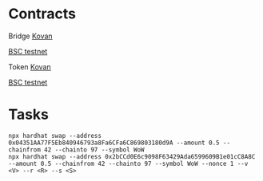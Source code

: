 # Contracts
Bridge
[Kovan](https://kovan.etherscan.io/address/0x04351AA77F5Eb840946793a8Fa6C869803180d9A)

[BSC testnet](https://testnet.bscscan.com/address/0x2bCCd0E6c9098F63429Ada6599609B1e01cC8A8C)

Token
[Kovan](https://kovan.etherscan.io/address/0x7a02542a9cb2c40e9ff37901df36984197104aa3)

[BSC testnet](https://testnet.bscscan.com/address/0x7a02542a9cb2c40e9ff37901df36984197104aa3)

# Tasks
```shell
npx hardhat swap --address 0x04351AA77F5Eb840946793a8Fa6CFa6C869803180d9A --amount 0.5 --chainfrom 42 --chainto 97 --symbol WoW
npx hardhat swap --address 0x2bCCd0E6c9098F63429Ada6599609B1e01cC8A8C --amount 0.5 --chainfrom 42 --chainto 97 --symbol WoW --nonce 1 --v <V> --r <R> --s <S>
```

